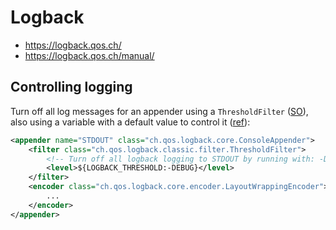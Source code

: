 # Logback

* <https://logback.qos.ch/>
* <https://logback.qos.ch/manual/>

## Controlling logging

Turn off all log messages for an appender using a `ThresholdFilter` ([SO](https://stackoverflow.com/a/17610917/125246)), also using a variable with a default value to control it ([ref](https://logback.qos.ch/manual/configuration.html#defaultValuesForVariables)):

```xml
<appender name="STDOUT" class="ch.qos.logback.core.ConsoleAppender">
    <filter class="ch.qos.logback.classic.filter.ThresholdFilter">
        <!-- Turn off all logback logging to STDOUT by running with: -DLOGBACK_THRESHOLD=OFF -->
        <level>${LOGBACK_THRESHOLD:-DEBUG}</level>
    </filter>
    <encoder class="ch.qos.logback.core.encoder.LayoutWrappingEncoder">
        ...
    </encoder>
</appender>
```